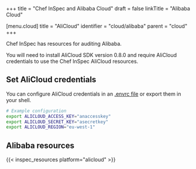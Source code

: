 +++
title = "Chef InSpec and Alibaba Cloud"
draft = false
linkTitle = "Alibaba Cloud"


[menu.cloud]
    title = "AliCloud"
    identifier = "cloud/alibaba"
    parent = "cloud"
+++

Chef InSpec has resources for auditing Alibaba.

You will need to install AliCloud SDK version 0.8.0 and require AliCloud credentials to use the Chef InSpec AliCloud resources.

## Set AliCloud credentials

You can configure AliCloud credentials in an [.envrc file](https://github.com/inspec/inspec-alicloud/blob/main/.envrc_example) or export them in your shell.

```bash
# Example configuration
export ALICLOUD_ACCESS_KEY="anaccesskey"
export ALICLOUD_SECRET_KEY="asecretkey"
export ALICLOUD_REGION="eu-west-1"
```

## Alibaba resources

{{< inspec_resources platform="alicloud" >}}
